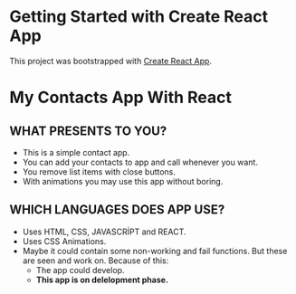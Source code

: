 # Getting Started with Create React App

This project was bootstrapped with [Create React App](https://github.com/facebook/create-react-app).

# My Contacts App With React

## WHAT PRESENTS TO YOU?

- This is a simple contact app.
- You can add your contacts to app and call whenever you want.
- You remove list items with close buttons.
- With animations you may use this app without boring.

## WHICH LANGUAGES DOES APP USE?

- Uses HTML, CSS, JAVASCRİPT and REACT.
- Uses CSS Animations.
- Maybe it could contain some non-working and fail functions. But these are seen and work on. Because of this:
    - The app could develop.
    - **This app is on delelopment phase.**




